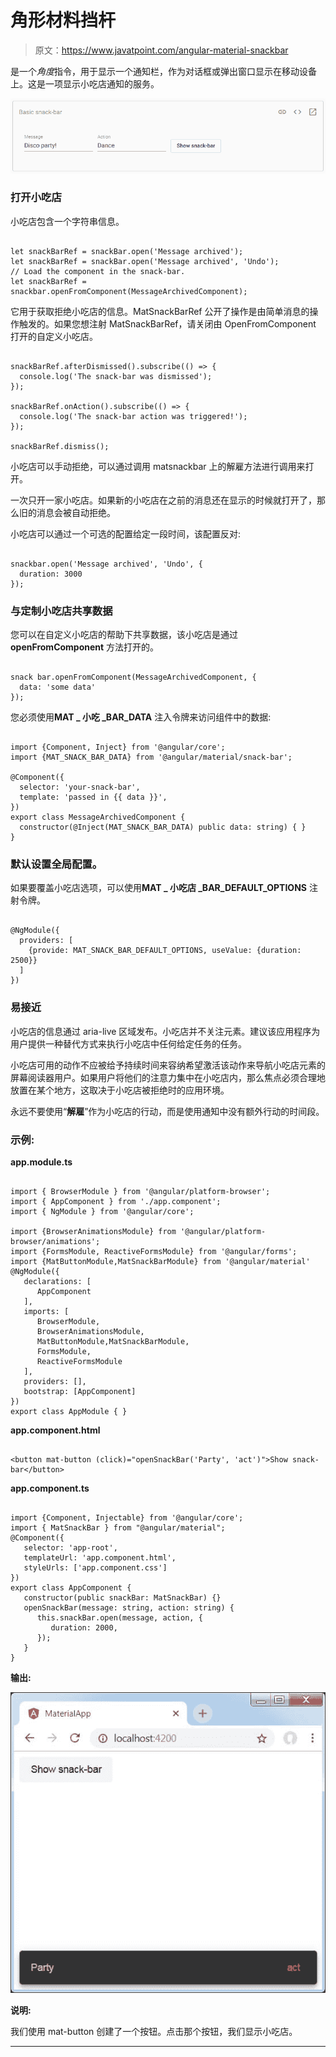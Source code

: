 # 角形材料挡杆

> 原文：<https://www.javatpoint.com/angular-material-snackbar>

<matsnackbar>是一个*角度*指令，用于显示一个通知栏，作为对话框或弹出窗口显示在移动设备上。这是一项显示小吃店通知的服务。</matsnackbar>

![Angular Material Snackbar](img/1fee743d1c859ed468f84d6667abc1b7.png)

### 打开小吃店

小吃店包含一个字符串信息。

```

let snackBarRef = snackBar.open('Message archived');
let snackBarRef = snackBar.open('Message archived', 'Undo');
// Load the component in the snack-bar.
let snackBarRef = snackbar.openFromComponent(MessageArchivedComponent);

```

它用于获取拒绝小吃店的信息。MatSnackBarRef 公开了操作是由简单消息的操作触发的。如果您想注射 MatSnackBarRef，请关闭由 OpenFromComponent 打开的自定义小吃店。

```

snackBarRef.afterDismissed().subscribe(() => {
  console.log('The snack-bar was dismissed');
});

snackBarRef.onAction().subscribe(() => {
  console.log('The snack-bar action was triggered!');
});

snackBarRef.dismiss();

```

小吃店可以手动拒绝，可以通过调用 matsnackbar 上的解雇方法进行调用来打开。

一次只开一家小吃店。如果新的小吃店在之前的消息还在显示的时候就打开了，那么旧的消息会被自动拒绝。

小吃店可以通过一个可选的配置给定一段时间，该配置反对:

```

snackbar.open('Message archived', 'Undo', {
  duration: 3000
});

```

### 与定制小吃店共享数据

您可以在自定义小吃店的帮助下共享数据，该小吃店是通过 **openFromComponent** 方法打开的。

```

snack bar.openFromComponent(MessageArchivedComponent, {
  data: 'some data'
});

```

您必须使用**MAT _ 小吃 _BAR_DATA** 注入令牌来访问组件中的数据:

```

import {Component, Inject} from '@angular/core';
import {MAT_SNACK_BAR_DATA} from '@angular/material/snack-bar';

@Component({
  selector: 'your-snack-bar',
  template: 'passed in {{ data }}',
})
export class MessageArchivedComponent {
  constructor(@Inject(MAT_SNACK_BAR_DATA) public data: string) { }
}

```

### 默认设置全局配置。

如果要覆盖小吃店选项，可以使用**MAT _ 小吃店 _BAR_DEFAULT_OPTIONS** 注射令牌。

```

@NgModule({
  providers: [
    {provide: MAT_SNACK_BAR_DEFAULT_OPTIONS, useValue: {duration: 2500}}
  ]
})

```

### 易接近

小吃店的信息通过 aria-live 区域发布。小吃店并不关注元素。建议该应用程序为用户提供一种替代方式来执行小吃店中任何给定任务的任务。

小吃店可用的动作不应被给予持续时间来容纳希望激活该动作来导航小吃店元素的屏幕阅读器用户。如果用户将他们的注意力集中在小吃店内，那么焦点必须合理地放置在某个地方，这取决于小吃店被拒绝时的应用环境。

永远不要使用“**解雇**”作为小吃店的行动，而是使用通知中没有额外行动的时间段。

### 示例:

**app.module.ts**

```

import { BrowserModule } from '@angular/platform-browser';
import { AppComponent } from './app.component';
import { NgModule } from '@angular/core';

import {BrowserAnimationsModule} from '@angular/platform-browser/animations';
import {FormsModule, ReactiveFormsModule} from '@angular/forms';
import {MatButtonModule,MatSnackBarModule} from '@angular/material'
@NgModule({
   declarations: [
      AppComponent
   ],
   imports: [
      BrowserModule,
      BrowserAnimationsModule,
      MatButtonModule,MatSnackBarModule,
      FormsModule,
      ReactiveFormsModule
   ],
   providers: [],
   bootstrap: [AppComponent]
})
export class AppModule { }

```

**app.component.html**

```

<button mat-button (click)="openSnackBar('Party', 'act')">Show snack-bar</button>

```

**app.component.ts**

```

import {Component, Injectable} from '@angular/core';
import { MatSnackBar } from "@angular/material";
@Component({
   selector: 'app-root',
   templateUrl: 'app.component.html',
   styleUrls: ['app.component.css']
})
export class AppComponent {
   constructor(public snackBar: MatSnackBar) {}
   openSnackBar(message: string, action: string) {
      this.snackBar.open(message, action, {
         duration: 2000,
      });
   } 
}   

```

**输出:**

![Angular Material Snackbar](img/5c95d7dd38d3ecccbd965a4ac3c2daaa.png)

**说明:**

我们使用 mat-button 创建了一个按钮。点击那个按钮，我们显示小吃店。

* * *